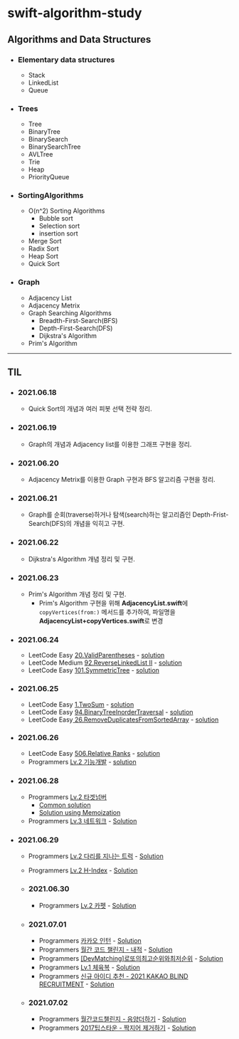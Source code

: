 # **swift-algorithm-study**

## **Algorithms and Data Structures**

- ### Elementary data structures
  - Stack
  - LinkedList
  - Queue
- ### Trees
  - Tree
  - BinaryTree
  - BinarySearch
  - BinarySearchTree
  - AVLTree
  - Trie
  - Heap
  - PriorityQueue
- ### SortingAlgorithms
  - O(n^2) Sorting Algorithms
    - Bubble sort
    - Selection sort
    - insertion sort
  - Merge Sort
  - Radix Sort
  - Heap Sort
  - Quick Sort
- ### Graph
  - Adjacency List
  - Adjacency Metrix
  - Graph Searching Algorithms
    - Breadth-First-Search(BFS)
    - Depth-First-Search(DFS)
    - Dijkstra's Algorithm
  - Prim's Algorithm

---
## **TIL**

- ### 2021.06.18
  - Quick Sort의 개념과 여러 피봇 선택 전략 정리.
  
- ### 2021.06.19
  - Graph의 개념과 Adjacency list를 이용한 그래프 구현을 정리.

- ### 2021.06.20
  - Adjacency Metrix를 이용한 Graph 구현과 BFS 알고리즘 구현을 정리.
  
- ### 2021.06.21
  - Graph를 순회(traverse)하거나 탐색(search)하는 알고리즘인 Depth-Frist-Search(DFS)의 개념을 익히고 구현.

- ### 2021.06.22
  - Dijkstra's Algorithm 개념 정리 및 구현.

- ### 2021.06.23
  - Prim's Algorithm 개념 정리 및 구현.
    - Prim's Algorithm 구현을 위해 **AdjacencyList.swift**에 `copyVertices(from:)` 메서드를 추가하여, 파일명을 **AdjacencyList+copyVertices.swift**로 변경
  
- ### 2021.06.24
  - LeetCode Easy   [20.ValidParentheses](https://leetcode.com/problems/valid-parentheses/) - [solution](./LeetCode/Easy/ValidParenthesesEasy20.swift)
  - LeetCode Medium [92.ReverseLinkedList II](https://leetcode.com/problems/reverse-linked-list-ii/) - [solution](./LeetCode/Medium/ReverseLinkedListIIMedium92.swift)
  - LeetCode Easy   [101.SymmetricTree](https://leetcode.com/problems/symmetric-tree/) - [solution](./LeetCode/Easy/SymmetricTreeEasy101Shorter.swift)

- ### 2021.06.25
  - LeetCode Easy [1.TwoSum](https://leetcode.com/problems/two-sum/) - [solution](./LeetCode/Easy/TwoSumEasy1.swift)
  - LeetCode Easy [94.BinaryTreeInorderTraversal](https://leetcode.com/problems/binary-tree-inorder-traversal/) - [solution](./LeetCode/Easy/BinaryTreeInorderTraversalEasy94.swift)
  - LeetCode Easy[ 26.RemoveDuplicatesFromSortedArray](https://leetcode.com/problems/remove-duplicates-from-sorted-array/) - [solution](./LeetCode/Easy/RemoveDuplicatesFromSortedArrayEasy26.swift)

- ### 2021.06.26
  - LeetCode Easy [506.Relative Ranks](https://leetcode.com/problems/relative-ranks/) - [solution](./LeetCode/Easy/RelativeRanksEasy506.swift)
  - Programmers [Lv.2 기능개발](https://programmers.co.kr/learn/courses/30/lessons/42586?language=swift) - [solution](./Programmers/Level2/기능개발Lv2.swift)

- ### 2021.06.28
  - Programmers [Lv.2 타겟넘버](https://programmers.co.kr/learn/courses/30/lessons/42586?language=swift) 
    - [Common solution](./Programmers/Level2/타겟넘버Lv2.swift)
    - [Solution using Memoization](./Programmers/Level2/타겟넘버Lv2Memoization.swift)
  - Programmers [Lv.3 네트워크](https://programmers.co.kr/learn/courses/30/lessons/43162) - [Solution](./Programmers/Level3/네트워크Lv3.swift)

- ### 2021.06.29
  - Programmers [Lv.2 다리를 지나는 트럭](https://programmers.co.kr/learn/courses/30/lessons/42583) - [Solution](./Programmers/Level2/다리를지나는트럭Lv2.swift)
  - Programmers [Lv.2 H-Index](https://programmers.co.kr/learn/courses/30/lessons/42747) - [Solution](./Programmers/Level2/H-IndexLv2.swift)
  
  - ### 2021.06.30
    - Programmers [Lv.2 카펫](https://programmers.co.kr/learn/courses/30/lessons/42842) - [Solution](./Programmers/Level2/카펫Lv2.swift)

  - ### 2021.07.01
    - Programmers [카카오 인턴](https://programmers.co.kr/learn/courses/30/lessons/67256) - [Solution](./Programmers/Special/카카오인턴/[카카오인턴]키패드누르기.swift)
    - Programmers [월간 코드 챌린지 - 내적](https://programmers.co.kr/learn/courses/30/lessons/70128) - [Solution](./Programmers/Special/월간코드챌린지/[월간코드챌린지]내적.swift)
    - Programmers [[DevMatching]로또의최고순위와최저순위](https://programmers.co.kr/learn/courses/30/lessons/77484) - [Solution](./Programmers/Special/DevMatching/로또의최고순위와최저순위.swift)
    - Programmers [Lv.1 체육복](https://programmers.co.kr/learn/courses/30/lessons/42862) - [Solution](./Programmers/Level1/체육복Lv1.swift)
    - Programmers [신규 아이디 추천 - 2021 KAKAO BLIND RECRUITMENT](https://programmers.co.kr/learn/courses/30/lessons/72410) - [Solution](./Programmers/Special/KakaoBlind/신규아이디추천.swift)

  - ### 2021.07.02
    - Programmers [월간코드챌린지 - 음양더하기](https://programmers.co.kr/learn/courses/30/lessons/76501) - [Solution](./Programmers/Special/월간코드챌린지/[월간코드챌린지]음양더하기.swift)
    - Programmers [2017팁스타운 - 짝지어 제거하기](https://programmers.co.kr/learn/courses/30/lessons/12973) - [Solution](./Programmers/Special/2017팁스타운/[2017팁스타운]짝지어제거하기.swift)
